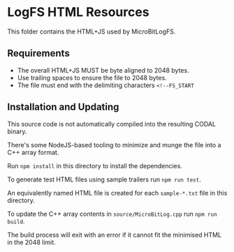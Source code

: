 # LogFS HTML Resources

This folder contains the HTML+JS used by MicroBitLogFS.

## Requirements

- The overall HTML+JS MUST be byte aligned to 2048 bytes.
- Use trailing spaces to ensure the file to 2048 bytes.
- The file must end with the delimiting characters `<!--FS_START`

## Installation and Updating

This source code is not automatically compiled into the resulting CODAL binary.

There's some NodeJS-based tooling to minimize and munge the file into a C++ array format.

Run `npm install` in this directory to install the dependencies.

To generate test HTML files using sample trailers run `npm run test`.

An equivalently named HTML file is created for each `sample-*.txt` file in this directory.

To update the C++ array contents in `source/MicroBitLog.cpp` run `npm run build`.

The build process will exit with an error if it cannot fit the minimised HTML in the 2048 limit.
